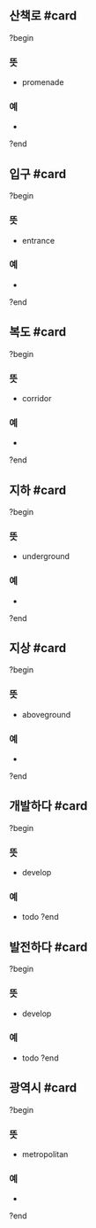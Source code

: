## 산책로 #card
?begin
### 뜻
- promenade
### 예
-
?end


## 입구 #card
?begin
### 뜻
- entrance
### 예
-
?end


## 복도 #card
?begin
### 뜻
- corridor
### 예
-
?end


## 지하 #card
?begin
### 뜻
- underground
### 예
-
?end


## 지상 #card
?begin
### 뜻
- aboveground
### 예
-
<!--SR:!2025-04-19,7,250-->
?end


## 개발하다 #card
?begin
### 뜻
- develop
### 예
- todo
?end


## 발전하다 #card
?begin
### 뜻
- develop
### 예
- todo
?end


## 광역시 #card
?begin
### 뜻
- metropolitan
### 예
-
?end

